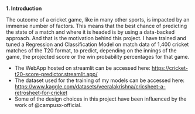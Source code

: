 **1. Introduction**

The outcome of a cricket game, like in many other sports, is impacted by an immense number of factors. This means that the best chance of predicting the state of a match and where it is headed is by using a data-backed approach. And that is the motivation behind this project. I have trained and tuned a Regression and Classification Model on match data of 1,400 cricket matches of the T20 format, to predict, depending on the innings of the game, the projected score or the win probability percentages for that game.

* The WebApp hosted on streamlit can be accessed here: https://cricket-t20-score-predictor.streamlit.app/ <br>
* The dataset used for the training of my models can be accessed here: https://www.kaggle.com/datasets/veeralakrishna/cricsheet-a-retrosheet-for-cricket
* Some of the design choices in this project have been influenced by the work of @campusx-official.

